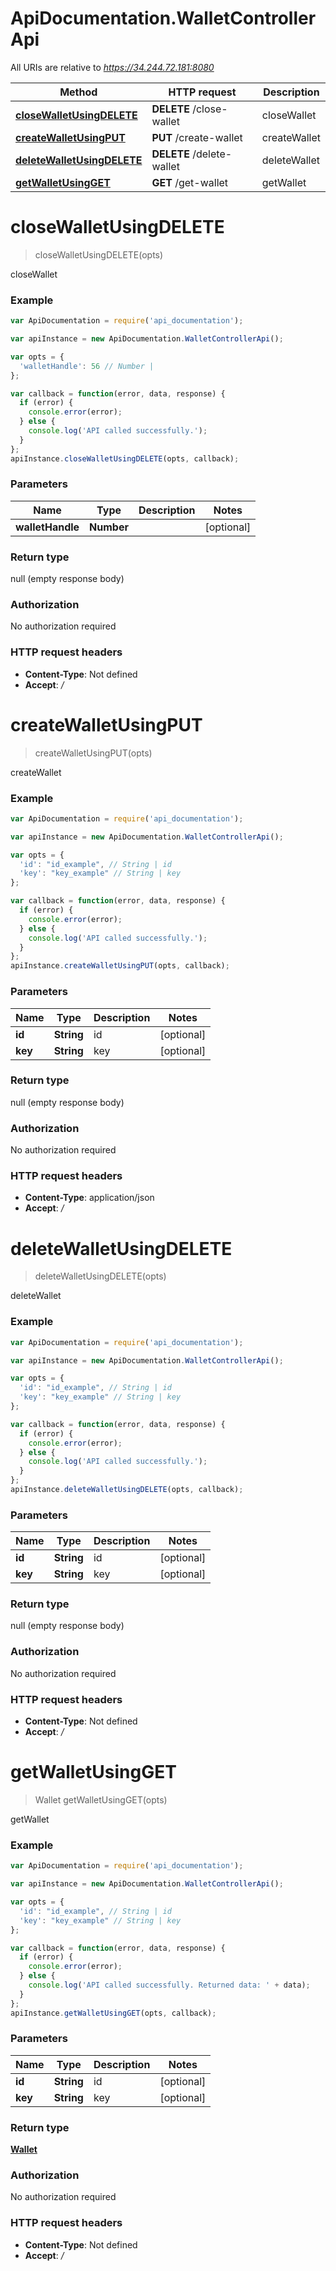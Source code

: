 # ApiDocumentation.WalletControllerApi

All URIs are relative to *https://34.244.72.181:8080*

Method | HTTP request | Description
------------- | ------------- | -------------
[**closeWalletUsingDELETE**](WalletControllerApi.md#closeWalletUsingDELETE) | **DELETE** /close-wallet | closeWallet
[**createWalletUsingPUT**](WalletControllerApi.md#createWalletUsingPUT) | **PUT** /create-wallet | createWallet
[**deleteWalletUsingDELETE**](WalletControllerApi.md#deleteWalletUsingDELETE) | **DELETE** /delete-wallet | deleteWallet
[**getWalletUsingGET**](WalletControllerApi.md#getWalletUsingGET) | **GET** /get-wallet | getWallet


<a name="closeWalletUsingDELETE"></a>
# **closeWalletUsingDELETE**
> closeWalletUsingDELETE(opts)

closeWallet

### Example
```javascript
var ApiDocumentation = require('api_documentation');

var apiInstance = new ApiDocumentation.WalletControllerApi();

var opts = { 
  'walletHandle': 56 // Number | 
};

var callback = function(error, data, response) {
  if (error) {
    console.error(error);
  } else {
    console.log('API called successfully.');
  }
};
apiInstance.closeWalletUsingDELETE(opts, callback);
```

### Parameters

Name | Type | Description  | Notes
------------- | ------------- | ------------- | -------------
 **walletHandle** | **Number**|  | [optional] 

### Return type

null (empty response body)

### Authorization

No authorization required

### HTTP request headers

 - **Content-Type**: Not defined
 - **Accept**: */*

<a name="createWalletUsingPUT"></a>
# **createWalletUsingPUT**
> createWalletUsingPUT(opts)

createWallet

### Example
```javascript
var ApiDocumentation = require('api_documentation');

var apiInstance = new ApiDocumentation.WalletControllerApi();

var opts = { 
  'id': "id_example", // String | id
  'key': "key_example" // String | key
};

var callback = function(error, data, response) {
  if (error) {
    console.error(error);
  } else {
    console.log('API called successfully.');
  }
};
apiInstance.createWalletUsingPUT(opts, callback);
```

### Parameters

Name | Type | Description  | Notes
------------- | ------------- | ------------- | -------------
 **id** | **String**| id | [optional] 
 **key** | **String**| key | [optional] 

### Return type

null (empty response body)

### Authorization

No authorization required

### HTTP request headers

 - **Content-Type**: application/json
 - **Accept**: */*

<a name="deleteWalletUsingDELETE"></a>
# **deleteWalletUsingDELETE**
> deleteWalletUsingDELETE(opts)

deleteWallet

### Example
```javascript
var ApiDocumentation = require('api_documentation');

var apiInstance = new ApiDocumentation.WalletControllerApi();

var opts = { 
  'id': "id_example", // String | id
  'key': "key_example" // String | key
};

var callback = function(error, data, response) {
  if (error) {
    console.error(error);
  } else {
    console.log('API called successfully.');
  }
};
apiInstance.deleteWalletUsingDELETE(opts, callback);
```

### Parameters

Name | Type | Description  | Notes
------------- | ------------- | ------------- | -------------
 **id** | **String**| id | [optional] 
 **key** | **String**| key | [optional] 

### Return type

null (empty response body)

### Authorization

No authorization required

### HTTP request headers

 - **Content-Type**: Not defined
 - **Accept**: */*

<a name="getWalletUsingGET"></a>
# **getWalletUsingGET**
> Wallet getWalletUsingGET(opts)

getWallet

### Example
```javascript
var ApiDocumentation = require('api_documentation');

var apiInstance = new ApiDocumentation.WalletControllerApi();

var opts = { 
  'id': "id_example", // String | id
  'key': "key_example" // String | key
};

var callback = function(error, data, response) {
  if (error) {
    console.error(error);
  } else {
    console.log('API called successfully. Returned data: ' + data);
  }
};
apiInstance.getWalletUsingGET(opts, callback);
```

### Parameters

Name | Type | Description  | Notes
------------- | ------------- | ------------- | -------------
 **id** | **String**| id | [optional] 
 **key** | **String**| key | [optional] 

### Return type

[**Wallet**](Wallet.md)

### Authorization

No authorization required

### HTTP request headers

 - **Content-Type**: Not defined
 - **Accept**: */*

